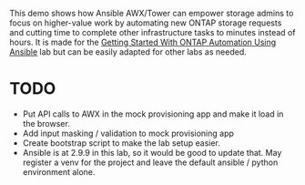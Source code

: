 This demo shows how Ansible AWX/Tower can empower storage admins to focus on higher-value work by automating new ONTAP storage requests and cutting time to complete other infrastructure tasks to minutes instead of hours. It is made for the [Getting Started With ONTAP Automation Using Ansible](https://handsonlabs.netapp.com/lab/ontapansible) lab but can be easily adapted for other labs as needed. 

# TODO
- Put API calls to AWX in the mock provisioning app and make it load in the browser.
- Add input masking / validation to mock provisioning app 
- Create bootstrap script to make the lab setup easier. 
- Ansible is at 2.9.9 in this lab, so it would be good to update that. May register a venv for the project and leave the default ansible / python environment alone. 
